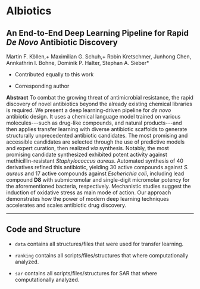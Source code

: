 # AIbiotics

## An End-to-End Deep Learning Pipeline for Rapid *De Novo* Antibiotic Discovery

Martin F. Köllen,+ Maximilian G. Schuh,+ Robin Kretschmer, Junhong Chen, Annkathrin I. Bohne, Dominik P. Halter, Stephan A. Sieber*

+ Contributed equally to this work
* Corresponding author

**Abstract**
To combat the growing threat of antimicrobial resistance, the rapid discovery of novel antibiotics beyond the already existing chemical libraries is required.
We present a deep learning-driven pipeline for *de novo* antibiotic design. 
It uses a chemical language model trained on various molecules---such as drug-like compounds, and natural products---and then applies transfer learning with diverse antibiotic scaffolds to generate structurally unprecedented antibiotic candidates.
The most promising and accessible candidates are selected through the use of predictive models and expert curation, then realized *via* synthesis.
Notably, the most promising candidate synthesized exhibited potent activity against methicillin-resistant *Staphylococcus aureus*.
Automated synthesis of 40 derivatives refined this antibiotic, yielding 30 active compounds against *S. aureus* and 17 active compounds against *Escherichia coli*, including lead compound **D8** with submicromolar and single-digit micromolar potency for the aforementioned bacteria, respectively.
Mechanistic studies suggest the induction of oxidative stress as main mode of action. 
Our approach demonstrates how the power of modern deep learning techniques accelerates and scales antibiotic drug discovery.

---

## Code and Structure

- `data` contains all structures/files that were used for transfer learning.

- `ranking` contains all scripts/files/structures that where computationally analyzed. 

- `sar` contains all scripts/files/structures for SAR that where computationally analyzed. 

